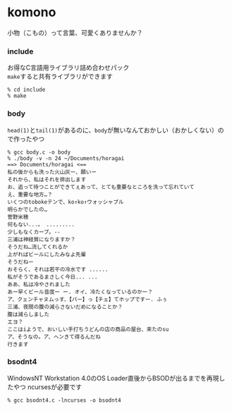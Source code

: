 komono
======

小物（こもの）って言葉、可愛くありませんか？

### include
お得なC言語用ライブラリ詰め合わせパック	
`make`すると共有ライブラリができます
```shellsession
% cd include
% make
```

### body
`head(1)`と`tail(1)`があるのに、`body`が無いなんておかしい（おかしくない）ので作ったやつ
```shellsession
% gcc body.c -o body
% ./body -v -n 24 ~/Documents/horagai
==> Documents/horagai <==
私の後からも洗った火山灰ー、願いー
それから、私はそれを排出します
お、追って待つことができてぇあって、とても重要なところを洗って忘れていて
え、重要な地方…？
いくつのtobokeテンで、ko↑ko↑ウォッシャブル
明らかでしたの…
菅野米穂
何もない...。 .........
少しもなくカーブ。--
三浦は神経質になりますか？
そうだね…流してくれるか
上がればビールにしたみなよ先輩
そうだねー
おそらく、それは若干の冷水です ......
私がそうであるまさしく今日... ...
ああ、私は冷やされました
あー早くビール音度ー ー. オイ、冷たくなっているのかー？
ア、クェンチャヌムっす、【バー】っ【チェ】てホップですー. ふぅ
三浦、夜間の腹の減らさないだめになることか？
腹は減らしました
エヨ？
ここはiようで、おいしい手打ちうどんの店の商品の屋台、来たのsu
ア、そうなの。ア、ヘンきて得るんだね
行きます
```

### bsodnt4
WindowsNT Workstation 4.0のOS Loader直後からBSODが出るまでを再現したやつ	
ncursesが必要です
```shellsession
% gcc bsodnt4.c -lncurses -o bsodnt4
```
